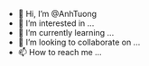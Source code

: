 - 👋 Hi, I’m @AnhTuong
- 👀 I’m interested in ...
- 🌱 I’m currently learning ...
- 💞️ I’m looking to collaborate on ...
- 📫 How to reach me ...

<!---
Buithithuuuuf/Buithithuuuuf is a ✨ special ✨ repository because its `README.md` (this file) appears on your GitHub profile.
You can click the Preview link to take a look at your changes.
--->
